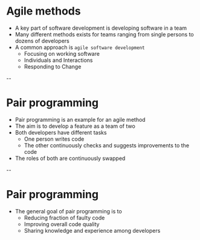 # Agile methods

* A key part of software development is developing software in a team
* Many different methods exists for teams ranging from single persons to dozens of developers
* A common approach is `agile software development`
    * Focusing on working software
    * Individuals and Interactions
    * Responding to Change

--

# Pair programming

* Pair programming is an example for an agile method
* The aim is to develop a feature as a team of two
* Both developers have different tasks
    * One person writes code
    * The other continuously checks and suggests improvements to the code
* The roles of both are continuously swapped

--

# Pair programming

* The general goal of pair programming is to
    * Reducing fraction of faulty code
    * Improving overall code quality
    * Sharing knowledge and experience among developers


